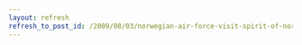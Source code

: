 ```yaml
---
layout: refresh
refresh_to_post_id: /2009/08/03/norwegian-air-force-visit-spirit-of-north-weald-fly-in-and-community-day
---
```

